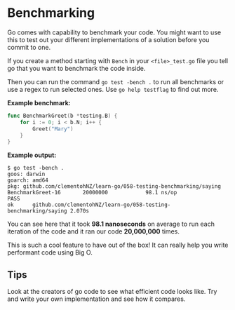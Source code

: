 # Benchmarking
Go comes with capability to benchmark your code. You might want to use this to test out your different
implementations of a solution before you commit to one.

If you create a method starting with `Bench` in your `<file>_test.go` file you tell go that you want to
benchmark the code inside.

Then you can run the command `go test -bench .` to run all benchmarks
or use a regex to run selected ones. Use `go help testflag` to find out more.

**Example benchmark:**
```go
func BenchmarkGreet(b *testing.B) {
	for i := 0; i < b.N; i++ {
		Greet("Mary")
	}
}
```

**Example output:**

```
$ go test -bench .
goos: darwin
goarch: amd64
pkg: github.com/clementohNZ/learn-go/058-testing-benchmarking/saying
BenchmarkGreet-16    	20000000	        98.1 ns/op
PASS
ok  	github.com/clementohNZ/learn-go/058-testing-benchmarking/saying	2.070s
```

You can see here that it took **98.1 nanoseconds** on average to run each iteration of the
code and it ran our code **20,000,000** times.

This is such a cool feature to have out of the box! It can really help you write performant
code using Big O.

## Tips
Look at the creators of go code to see what efficient code looks like. Try and write your own implementation
and see how it compares.